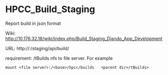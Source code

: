 HPCC_Build_Staging
==================

Report build in json format

Wiki: http://10.176.32.18/wiki/index.php/Build_Staging_Djando_App_Development

URL: http://<ip>:<port>/staging/api/build/

requirement: <parent dir>/tBuilds nfs to file server. For example
```code
mount <file server>:/<base>/hpcc/builds   <parent dir>/tBuilds>
```

